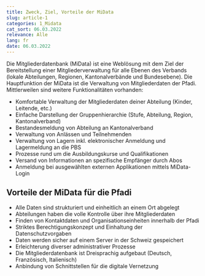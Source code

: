 ```yaml
---
title: Zweck, Ziel, Vorteile der MiData
slug: article-1
categories: 1_Midata
cat_sort: 06.03.2022
relevance: Alle
lang: fr
date: 06.03.2022
---
```


Die Mitgliederdatenbank (MiData) ist eine Weblösung mit dem Ziel der Bereitstellung einer Mitgliederverwaltung für alle Ebenen des Verbands (lokale Abteilungen, Regionen, Kantonalverbände und Bundesebene). Die Hauptfunktion der MiData ist die Verwaltung von Mitgliederdaten der Pfadi. Mittlerweilen sind weitere Funktionalitäten vorhanden:  

* Komfortable Verwaltung der Mitgliederdaten deiner Abteilung (Kinder, Leitende, etc.)  
* Einfache Darstellung der Gruppenhierarchie (Stufe, Abteilung, Region, Kantonalverband)  
* Bestandesmeldung von Abteilung an Kantonalverband 
* Verwaltung von Anlässen und Teilnehmenden 
* Verwaltung von Lagern inkl. elektronischer Anmeldung und Lagermeldung an die PBS 
* Prozesse rund um die Ausbildungskurse und Qualifikationen
* Versand von Informationen an spezifische Empfänger durch Abos 
* Anmeldung bei ausgewählten externen Applikationen mittels MiData-Login 

## Vorteile der MiData für die Pfadi

* Alle Daten sind strukturiert und einheitlich an einem Ort abgelegt 
* Abteilungen haben die volle Kontrolle über ihre Mitgliederdaten 
* Finden von Kontaktdaten und Organisationseinheiten innerhalb der Pfadi 
* Striktes Berechtigungskonzept und Einhaltung der Datenschutzvorgaben 
* Daten werden sicher auf einem Server in der Schweiz gespeichert  
* Erleichterung diverser administrativer Prozesse  
* Die Mitgliederdatenbank ist Dreisprachig aufgebaut (Deutsch, Französisch, Italienisch) 
* Anbindung von Schnittstellen für die digitale Vernetzung 
